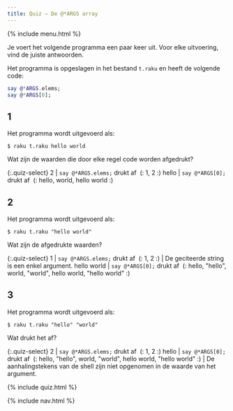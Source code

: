 ```yaml
---
title: Quiz — De @*ARGS array
---
```


{% include menu.html %}

Je voert het volgende programma een paar keer uit. Voor elke uitvoering, vind de juiste antwoorden.

Het programma is opgeslagen in het bestand `t.raku` en heeft de volgende code:

```raku
say @*ARGS.elems;
say @*ARGS[0];
```

## 1

Het programma wordt uitgevoerd als:

```console
$ raku t.raku hello world
```

Wat zijn de waarden die door elke regel code worden afgedrukt?

{:.quiz-select}
2 | `say @*ARGS.elems;` drukt af&nbsp; (: 1, 2 :)
hello | `say @*ARGS[0];` drukt af&nbsp; (: hello, world, hello world :)

## 2

Het programma wordt uitgevoerd als:

```console
$ raku t.raku "hello world"
```

Wat zijn de afgedrukte waarden?

{:.quiz-select}
1 | `say @*ARGS.elems;` drukt af&nbsp; (: 1, 2 :) | De geciteerde string is een enkel argument.
hello world | `say @*ARGS[0];` drukt af&nbsp; (: hello, &quot;hello&quot;, world, &quot;world&quot;, hello world, &quot;hello world&quot; :)

## 3

Het programma wordt uitgevoerd als:

```console
$ raku t.raku "hello" "world"
```

Wat drukt het af?

{:.quiz-select}
2 | `say @*ARGS.elems;` drukt af&nbsp; (: 1, 2 :)
hello | `say @*ARGS[0];` drukt af&nbsp; (: hello, &quot;hello&quot;, world, &quot;world&quot;, hello world, &quot;hello world&quot; :) | De aanhalingstekens van de shell zijn niet opgenomen in de waarde van het argument.


{% include quiz.html %}

{% include nav.html %}